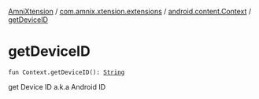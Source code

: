 [AmniXtension](../../index.md) / [com.amnix.xtension.extensions](../index.md) / [android.content.Context](index.md) / [getDeviceID](./get-device-i-d.md)

# getDeviceID

`fun Context.getDeviceID(): `[`String`](https://kotlinlang.org/api/latest/jvm/stdlib/kotlin/-string/index.html)

get Device ID a.k.a Android ID

